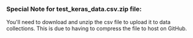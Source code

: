 
### Special Note for test_keras_data.csv.zip file:
You'll need to download and unzip the csv file to upload it to data collections. This is due to having to compress the file to host on GitHub.
